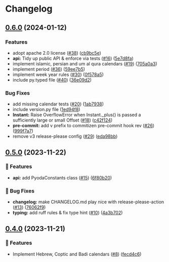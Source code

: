 # Changelog

## [0.6.0](https://github.com/chrisimcevoy/pyoda-time/compare/0.5.0...v0.6.0) (2024-01-12)


### Features

* adopt apache 2.0 license ([#38](https://github.com/chrisimcevoy/pyoda-time/issues/38)) ([cb9bc5e](https://github.com/chrisimcevoy/pyoda-time/commit/cb9bc5eec23ebf3a0f91c3ecba5509dc6426e24e))
* **api:** Tidy up public API & enforce via tests ([#16](https://github.com/chrisimcevoy/pyoda-time/issues/16)) ([5e7d8fa](https://github.com/chrisimcevoy/pyoda-time/commit/5e7d8fa8a5578e328e2c10d044cd136c1610a7b6))
* implement islamic, persian and um al qura calendars ([#19](https://github.com/chrisimcevoy/pyoda-time/issues/19)) ([705a0a3](https://github.com/chrisimcevoy/pyoda-time/commit/705a0a39729e413b5e8e1b2b6da899a7eb6aad00))
* implement period ([#36](https://github.com/chrisimcevoy/pyoda-time/issues/36)) ([59ee7b5](https://github.com/chrisimcevoy/pyoda-time/commit/59ee7b5bdff028cdcd33c1e8fcf1ec105c718b59))
* implement week year rules ([#30](https://github.com/chrisimcevoy/pyoda-time/issues/30)) ([0f578a5](https://github.com/chrisimcevoy/pyoda-time/commit/0f578a5c592cfba27893f4d1e9108c9b0dece3dc))
* include py.typed file ([#40](https://github.com/chrisimcevoy/pyoda-time/issues/40)) ([36e09d2](https://github.com/chrisimcevoy/pyoda-time/commit/36e09d21d7a1c82f5516c8345be0a5f0e6696bd0))


### Bug Fixes

* add missing calendar tests ([#20](https://github.com/chrisimcevoy/pyoda-time/issues/20)) ([1ab7938](https://github.com/chrisimcevoy/pyoda-time/commit/1ab7938eaf037947361d0a47a9ab3b29aa7780e0))
* include version.py file ([1ed94f8](https://github.com/chrisimcevoy/pyoda-time/commit/1ed94f80321a87d0e229959ef21711d40d470465))
* **Instant:** Raise OverflowError when Instant._plus() is passed a sufficiently large or small Offset ([#18](https://github.com/chrisimcevoy/pyoda-time/issues/18)) ([c42f124](https://github.com/chrisimcevoy/pyoda-time/commit/c42f1240ee572fc2f7447a16fa5d125968d92c90))
* **pre-commit:** add v prefix to commitizen pre-commit hook rev ([#26](https://github.com/chrisimcevoy/pyoda-time/issues/26)) ([999f7a7](https://github.com/chrisimcevoy/pyoda-time/commit/999f7a78882767cceb06aeeb467d6e2790fbc851))
* remove v3 release-please config ([#29](https://github.com/chrisimcevoy/pyoda-time/issues/29)) ([eda98bb](https://github.com/chrisimcevoy/pyoda-time/commit/eda98bb2e348ea3ae72a3fafd877995259712fe0))

## [0.5.0](https://github.com/chrisimcevoy/pyoda-time/compare/0.4.0...0.5.0) (2023-11-22)


### 🚀 Features

* **api:** add PyodaConstants class ([#15](https://github.com/chrisimcevoy/pyoda-time/issues/15)) ([6f80b20](https://github.com/chrisimcevoy/pyoda-time/commit/6f80b20f848219333c97d6b1e2fc1968e975c94d))


### 🐛 Bug Fixes

* **changelog:** make CHANGELOG.md play nice with release-please-action ([#13](https://github.com/chrisimcevoy/pyoda-time/issues/13)) ([76062f9](https://github.com/chrisimcevoy/pyoda-time/commit/76062f967e4a2a771ae0055ddc72fbaa1664a72e))
* **typing:** add ruff rules & fix type hint ([#10](https://github.com/chrisimcevoy/pyoda-time/issues/10)) ([4a3b702](https://github.com/chrisimcevoy/pyoda-time/commit/4a3b7023cac85a6ff4cd7b9968c658d04119a9ce))

## [0.4.0](https://github.com/chrisimcevoy/pyoda-time/compare/0.3.0...0.4.0) (2023-11-21)

### 🚀 Features

* Implement Hebrew, Coptic and Badi calendars ([#8](https://github.com/chrisimcevoy/pyoda-time/issues/8)) ([fecd4c6](https://github.com/chrisimcevoy/pyoda-time/commit/fecd4c65ecf0cbb7ec1c0bd0cb8909a45c39cbef))

